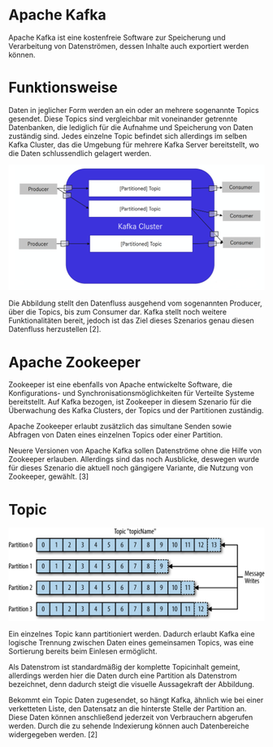 # Apache Kafka

Apache Kafka ist eine kostenfreie Software zur Speicherung und Verarbeitung von Datenströmen, dessen Inhalte auch exportiert werden können.

# Funktionsweise

Daten in jeglicher Form werden an ein oder an mehrere sogenannte Topics gesendet. Diese Topics sind vergleichbar mit voneinander getrennte Datenbanken, die lediglich für die Aufnahme und Speicherung von Daten zuständig sind. Jedes einzelne Topic befindet sich allerdings im selben Kafka Cluster, das die Umgebung für mehrere Kafka Server bereitstellt, wo die Daten schlussendlich gelagert werden.

![Kafka Architektur[1]](./assets/kafka-arch1.png)

Die Abbildung stellt den Datenfluss ausgehend vom sogenannten Producer, über die Topics, bis zum Consumer dar.
Kafka stellt noch weitere Funktionalitäten bereit, jedoch ist das Ziel dieses Szenarios genau diesen Datenfluss herzustellen [2].

# Apache Zookeeper

Zookeeper ist eine ebenfalls von Apache entwickelte Software, die Konfigurations- und Synchronisationsmöglichkeiten für Verteilte Systeme bereitstellt. Auf Kafka bezogen, ist Zookeeper in diesem Szenario für die Überwachung des Kafka Clusters, der Topics und der Partitionen zuständig.

Apache Zookeeper erlaubt zusätzlich das simultane Senden sowie Abfragen von Daten eines einzelnen Topics oder einer Partition.

Neuere Versionen von Apache Kafka sollen Datenströme ohne die Hilfe von Zookeeper erlauben. Allerdings sind das noch Ausblicke, deswegen wurde für dieses Szenario die aktuell noch gängigere Variante, die Nutzung von Zookeeper, gewählt. [3]

# Topic

![Apache Kafka Topic[2]](./assets/topic.png)

Ein einzelnes Topic kann partitioniert werden. Dadurch erlaubt Kafka eine logische Trennung zwischen Daten eines gemeinsamen Topics, was eine Sortierung bereits beim Einlesen ermöglicht.

Als Datenstrom ist standardmäßig der komplette Topicinhalt gemeint, allerdings werden hier die Daten durch eine Partition als Datenstrom bezeichnet, denn dadurch steigt die visuelle Aussagekraft der Abbildung.

Bekommt ein Topic Daten zugesendet, so hängt Kafka, ähnlich wie bei einer verketteten Liste, den Datensatz an die hinterste Stelle der Partition an. Diese Daten können anschließend jederzeit von Verbrauchern abgerufen werden.
Durch die zu sehende Indexierung können auch Datenbereiche widergegeben werden. [2]
